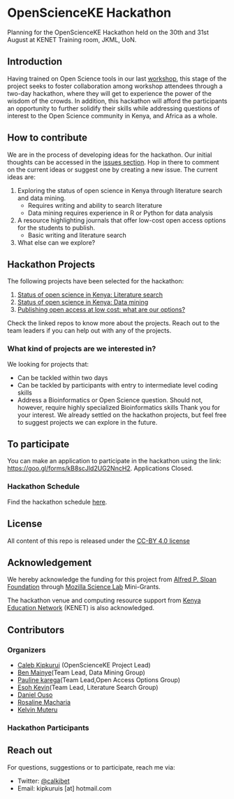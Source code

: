 # OpenScienceKE Hackathon

Planning for the OpenScienceKE Hackathon held on the 30th and 31st August at KENET Training room, JKML, UoN. 


## Introduction
Having trained on Open Science tools in our last [workshop](https://bioinfonet.github.io/OpenScienceKE/), this stage of the project seeks to foster collaboration among workshop attendees through a two-day hackathon, where they will get to experience the power of the wisdom of the crowds. In addition, this hackathon will afford the participants an opportunity to further solidify their skills while addressing questions of interest to the Open Science community in Kenya, and Africa as a whole.

## How to contribute
We are in the process of developing ideas for the hackathon. Our initial thoughts can be accessed in the [issues section](https://github.com/BioinfoNet/OpenScienceKEHackathon/issues). Hop in there to comment on the current ideas or suggest one by creating a new issue. The current ideas are:
1. Exploring the status of open science in Kenya through literature search and data mining.
     - Requires writing and ability to search literature
     - Data mining requires experience in R or Python for data analysis
2. A resource highlighting journals that offer low-cost open access options for the students to publish. 
     - Basic writing and literature search
3. What else can we explore?

## Hackathon Projects
The following projects have been selected for the hackathon:
1. [Status of open science in Kenya: Literature search](https://github.com/BioinfoNet/Status-of-OpenScienceKE-LiteratureSearch)
2. [Status of open science in Kenya: Data mining](https://github.com/BioinfoNet/Data-mining)
3. [Publishing open access at low cost: what are our options?](https://github.com/BioinfoNet/Openaccess-Options)

Check the linked repos to know more about the projects. Reach out to the team leaders if you can help out with any of the projects.

### What kind of projects are we interested in?
We looking for projects that:
   - Can be tackled within two days
   - Can be tackled by participants with entry to intermediate level coding skills
   - Address a Bioinformatics or Open Science question. Should not, however, require highly specialized Bioinformatics skills
Thank you for your interest. We already settled on the hackathon projects, but feel free to suggest projects we can explore in the future.  

## To participate

You can make an application to participate in the hackathon using the link: https://goo.gl/forms/kB8scJld2UG2NncH2. Applications Closed. 

### Hackathon Schedule
Find the hackathon schedule [here](https://github.com/BioinfoNet/OpenScienceKEHackathon/blob/master/hackathonschedule.md).

## License
All content of this repo is released under the [CC-BY 4.0 license](https://creativecommons.org/licenses/by/4.0/legalcode)

## Acknowledgement
We hereby acknowledge the funding for this project from [Alfred  P. Sloan Foundation](https://sloan.org/) through [Mozilla Science Lab](https://science.mozilla.org/) Mini-Grants.

The hackathon venue and computing resource support from [Kenya Education Network](https://www.kenet.or.ke/) (KENET) is also acknowledged.
## Contributors
### Organizers
- [Caleb Kipkurui](https://github.com/kipkurui) (OpenScienceKE Project Lead)
- [Ben Mainye](https://github.com/Shuyib)(Team Lead, Data Mining Group)
- [Pauline karega](https://github.com/karegapauline)(Team Lead,Open Access Options Group)
- [Esoh Kevin](https://github.com/esohkevin)(Team Lead, Literature Search Group)
- [Daniel Ouso](https://github.com/ousodaniel)
- [Rosaline Macharia](https://github.com/rosamach)
- [Kelvin Muteru](https://github.com/kmut2030)
### Hackathon Participants

## Reach out
For questions, suggestions or to participate, reach me via:
- Twitter: [@calkibet](https://twitter.com/calkibet)
- Email: kipkuruis [at] hotmail.com
